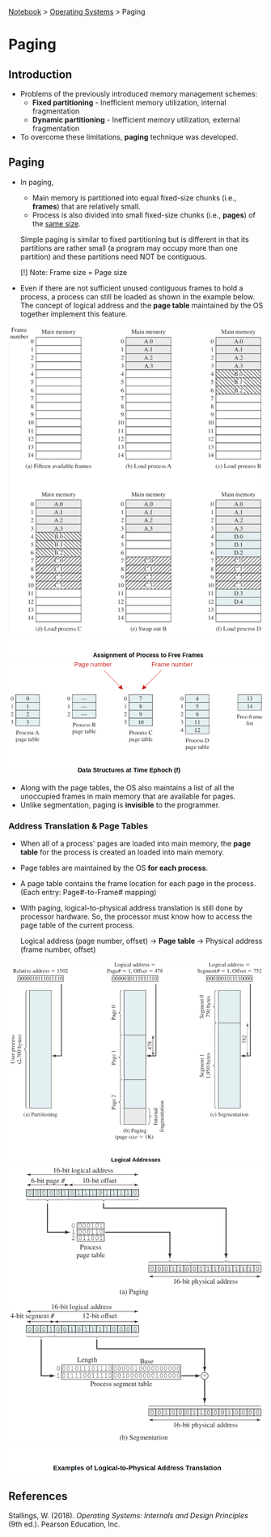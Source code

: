 <a href="../">Notebook</a> > <a href="./">Operating Systems</a> > Paging

# Paging



## Introduction

* Problems of the previously introduced memory management schemes:
  * **Fixed partitioning** - Inefficient memory utilization, internal fragmentation
  * **Dynamic partitioning** - Inefficient memory utilization, external fragmentation
* To overcome these limitations, **paging** technique was developed. 



## Paging

* In paging, 

  * Main memory is partitioned into equal fixed-size chunks (i.e., **frames**) that are relatively small.
  * Process is also divided into small fixed-size chunks (i.e., **pages**) of the <u>same size</u>.

  Simple paging is similar to fixed partitioning but is different in that its partitions are rather small (a program may occupy more than one partition) and these partitions need NOT be contiguous.

  [!] Note: Frame size = Page size

* Even if there are not sufficient unused contiguous frames to hold a process, a process can still be loaded as shown in the example below. The concept of logical address and the **page table** maintained by the OS together implement this feature.



<img src="./img/assignment-of-process-to-free-frames.png" alt="assignment-of-process-to-free-frames" width="650">



<img src="./img/data-structures-at-time-epoch-f.png" alt="data-structures-at-time-epoch-f" width="650">



* Along with the page tables, the OS also maintains a list of all the unoccupied frames in main memory that are available for pages.
* Unlike segmentation, paging is **invisible** to the programmer.

### Address Translation & Page Tables

* When all of a process' pages are loaded into main memory, the **page table** for the process is created an loaded into main memory.

* Page tables are maintained by the OS **for each process**.

* A page table contains the frame location for each page in the process. (Each entry: Page#-to-Frame# mapping)

* With paging, logical-to-physical address translation is still done by processor hardware. So, the processor must know how to access the page table of the current process.

  Logical address (page number, offset) $\to$ **Page table** $\to$ Physical address (frame number, offset)

  

<img src="./img/logical-addresses.png" alt="logical-addresses" width="700">





<img src="./img/examples-of-logical-to-physical-address-translation.png" alt="example-of-logical-to-physical-address-translation" width="650">







## References

Stallings, W. (2018). *Operating Systems: Internals and Design Principles* (9th ed.). Pearson Education, Inc.

